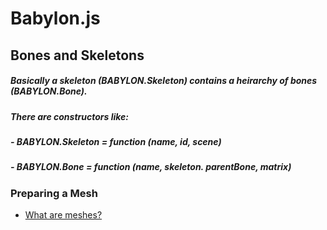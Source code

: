 # Babylon.js
## Bones and Skeletons

##### Basically a skeleton (BABYLON.Skeleton) contains a heirarchy of bones (BABYLON.Bone). 
##### There are constructors like:
##### - BABYLON.Skeleton = function (name, id, scene)
##### - BABYLON.Bone = function (name, skeleton. parentBone, matrix)

### Preparing a Mesh 

- [What are meshes?](meshes/meshes.md)

